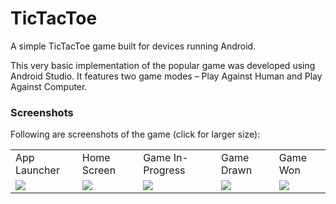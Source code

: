 # TicTacToe
A simple TicTacToe game built for devices running Android.

This very basic implementation of the popular game was developed using Android Studio. It features two game modes – Play Against Human and Play Against Computer. 


### Screenshots
Following are screenshots of the game (click for larger size):

<table>
  <tr>
    <td>
      App Launcher
    </td>
    <td>
      Home Screen
    </td>
    <td>
      Game In-Progress
    </td>
    <td>
      Game Drawn
    </td>
    <td>
      Game Won
    </td>
  </tr>
  <tr>
    <td>
      <img src='http://imgur.com/r8hWZyo.png'  >
    </td>
      <td>
      <img src='http://imgur.com/MfhPxpk.png'  >
    </td>
    <td>
      <img src='http://imgur.com/8PjxquD.png' >
    </td>
    <td>
      <img src='http://imgur.com/rEtYav8.png' >
    </td>
    <td>
      <img src='http://imgur.com/dHNU2qO.png' >
    </td>
  </tr>
</table>


